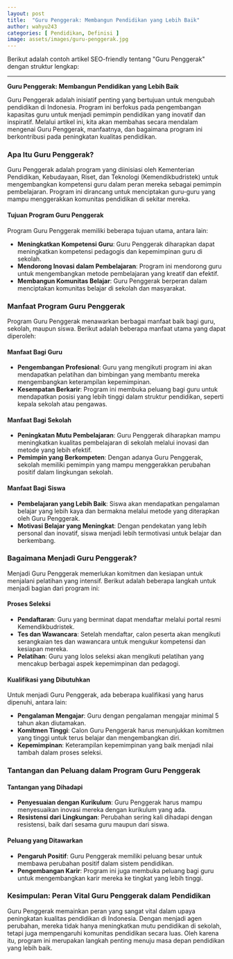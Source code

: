 ```yaml
---
layout: post
title:  "Guru Penggerak: Membangun Pendidikan yang Lebih Baik"
author: wahyu243
categories: [ Pendidikan, Definisi ]
image: assets/images/guru-penggerak.jpg
---
```


Berikut adalah contoh artikel SEO-friendly tentang "Guru Penggerak" dengan struktur lengkap:

---

**Guru Penggerak: Membangun Pendidikan yang Lebih Baik**

Guru Penggerak adalah inisiatif penting yang bertujuan untuk mengubah pendidikan di Indonesia. Program ini berfokus pada pengembangan kapasitas guru untuk menjadi pemimpin pendidikan yang inovatif dan inspiratif. Melalui artikel ini, kita akan membahas secara mendalam mengenai Guru Penggerak, manfaatnya, dan bagaimana program ini berkontribusi pada peningkatan kualitas pendidikan.

### Apa Itu Guru Penggerak? 

Guru Penggerak adalah program yang diinisiasi oleh Kementerian Pendidikan, Kebudayaan, Riset, dan Teknologi (Kemendikbudristek) untuk mengembangkan kompetensi guru dalam peran mereka sebagai pemimpin pembelajaran. Program ini dirancang untuk menciptakan guru-guru yang mampu menggerakkan komunitas pendidikan di sekitar mereka.

#### Tujuan Program Guru Penggerak 

Program Guru Penggerak memiliki beberapa tujuan utama, antara lain:
- **Meningkatkan Kompetensi Guru**: Guru Penggerak diharapkan dapat meningkatkan kompetensi pedagogis dan kepemimpinan guru di sekolah.
- **Mendorong Inovasi dalam Pembelajaran**: Program ini mendorong guru untuk mengembangkan metode pembelajaran yang kreatif dan efektif.
- **Membangun Komunitas Belajar**: Guru Penggerak berperan dalam menciptakan komunitas belajar di sekolah dan masyarakat.

### Manfaat Program Guru Penggerak 

Program Guru Penggerak menawarkan berbagai manfaat baik bagi guru, sekolah, maupun siswa. Berikut adalah beberapa manfaat utama yang dapat diperoleh:

#### Manfaat Bagi Guru 

- **Pengembangan Profesional**: Guru yang mengikuti program ini akan mendapatkan pelatihan dan bimbingan yang membantu mereka mengembangkan keterampilan kepemimpinan.
- **Kesempatan Berkarir**: Program ini membuka peluang bagi guru untuk mendapatkan posisi yang lebih tinggi dalam struktur pendidikan, seperti kepala sekolah atau pengawas.

#### Manfaat Bagi Sekolah 

- **Peningkatan Mutu Pembelajaran**: Guru Penggerak diharapkan mampu meningkatkan kualitas pembelajaran di sekolah melalui inovasi dan metode yang lebih efektif.
- **Pemimpin yang Berkompeten**: Dengan adanya Guru Penggerak, sekolah memiliki pemimpin yang mampu menggerakkan perubahan positif dalam lingkungan sekolah.

#### Manfaat Bagi Siswa 

- **Pembelajaran yang Lebih Baik**: Siswa akan mendapatkan pengalaman belajar yang lebih kaya dan bermakna melalui metode yang diterapkan oleh Guru Penggerak.
- **Motivasi Belajar yang Meningkat**: Dengan pendekatan yang lebih personal dan inovatif, siswa menjadi lebih termotivasi untuk belajar dan berkembang.

### Bagaimana Menjadi Guru Penggerak? 

Menjadi Guru Penggerak memerlukan komitmen dan kesiapan untuk menjalani pelatihan yang intensif. Berikut adalah beberapa langkah untuk menjadi bagian dari program ini:

#### Proses Seleksi 

- **Pendaftaran**: Guru yang berminat dapat mendaftar melalui portal resmi Kemendikbudristek.
- **Tes dan Wawancara**: Setelah mendaftar, calon peserta akan mengikuti serangkaian tes dan wawancara untuk mengukur kompetensi dan kesiapan mereka.
- **Pelatihan**: Guru yang lolos seleksi akan mengikuti pelatihan yang mencakup berbagai aspek kepemimpinan dan pedagogi.

#### Kualifikasi yang Dibutuhkan 

Untuk menjadi Guru Penggerak, ada beberapa kualifikasi yang harus dipenuhi, antara lain:
- **Pengalaman Mengajar**: Guru dengan pengalaman mengajar minimal 5 tahun akan diutamakan.
- **Komitmen Tinggi**: Calon Guru Penggerak harus menunjukkan komitmen yang tinggi untuk terus belajar dan mengembangkan diri.
- **Kepemimpinan**: Keterampilan kepemimpinan yang baik menjadi nilai tambah dalam proses seleksi.

### Tantangan dan Peluang dalam Program Guru Penggerak

#### Tantangan yang Dihadapi 

- **Penyesuaian dengan Kurikulum**: Guru Penggerak harus mampu menyesuaikan inovasi mereka dengan kurikulum yang ada.
- **Resistensi dari Lingkungan**: Perubahan sering kali dihadapi dengan resistensi, baik dari sesama guru maupun dari siswa.

#### Peluang yang Ditawarkan 

- **Pengaruh Positif**: Guru Penggerak memiliki peluang besar untuk membawa perubahan positif dalam sistem pendidikan.
- **Pengembangan Karir**: Program ini juga membuka peluang bagi guru untuk mengembangkan karir mereka ke tingkat yang lebih tinggi.

### Kesimpulan: Peran Vital Guru Penggerak dalam Pendidikan 

Guru Penggerak memainkan peran yang sangat vital dalam upaya peningkatan kualitas pendidikan di Indonesia. Dengan menjadi agen perubahan, mereka tidak hanya meningkatkan mutu pendidikan di sekolah, tetapi juga mempengaruhi komunitas pendidikan secara luas. Oleh karena itu, program ini merupakan langkah penting menuju masa depan pendidikan yang lebih baik.



